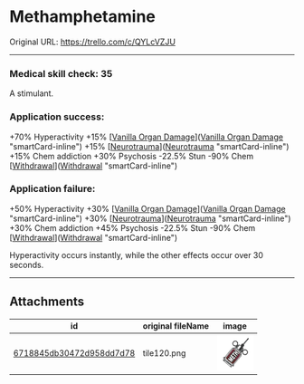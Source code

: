 # Methamphetamine

Original URL: https://trello.com/c/QYLcVZJU

---

### Medical skill check: 35

A stimulant.

### Application success:

\+70% Hyperactivity
\+15% [[Vanilla Organ Damage](../Torso/Vanilla%20Organ%20Damage.md)]([Vanilla Organ Damage](../Torso/Vanilla%20Organ%20Damage.md) "smartCard-inline")
\+15% [[Neurotrauma](../Head_Brain/Neurotrauma.md)]([Neurotrauma](../Head_Brain/Neurotrauma.md) "smartCard-inline")
\+15% Chem addiction
\+30% Psychosis
\-22.5% Stun
\-90% Chem [[Withdrawal](../Head_Brain/Withdrawal.md)]([Withdrawal](../Head_Brain/Withdrawal.md) "smartCard-inline")

### Application failure:

\+50% Hyperactivity
\+30% [[Vanilla Organ Damage](../Torso/Vanilla%20Organ%20Damage.md)]([Vanilla Organ Damage](../Torso/Vanilla%20Organ%20Damage.md) "smartCard-inline")
\+30% [[Neurotrauma](../Head_Brain/Neurotrauma.md)]([Neurotrauma](../Head_Brain/Neurotrauma.md) "smartCard-inline")
\+30% Chem addiction
\+45% Psychosis
\-22.5% Stun
\-90% Chem [[Withdrawal](../Head_Brain/Withdrawal.md)]([Withdrawal](../Head_Brain/Withdrawal.md) "smartCard-inline")

Hyperactivity occurs instantly, while the other effects occur over 30 seconds.

---

## Attachments

id | original fileName | image
---|---|---
[6718845db30472d958dd7d78](./Methamphetamine%20-%20Attachments/6718845db30472d958dd7d78.png) | tile120.png | ![tile120.png\|200](./Methamphetamine%20-%20Attachments/6718845db30472d958dd7d78.png)